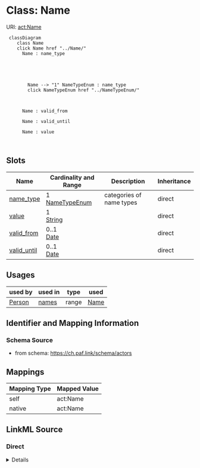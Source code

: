 

# Class: Name 



URI: [act:Name](https://ch.paf.link/schema/actors/Name)





```mermaid
 classDiagram
    class Name
    click Name href "../Name/"
      Name : name_type
        
          
    
        
        
        Name --> "1" NameTypeEnum : name_type
        click NameTypeEnum href "../NameTypeEnum/"
    

        
      Name : valid_from
        
      Name : valid_until
        
      Name : value
        
      
```




<!-- no inheritance hierarchy -->


## Slots

| Name | Cardinality and Range | Description | Inheritance |
| ---  | --- | --- | --- |
| [name_type](name_type.md) | 1 <br/> [NameTypeEnum](NameTypeEnum.md) | categories of name types | direct |
| [value](value.md) | 1 <br/> [String](String.md) |  | direct |
| [valid_from](valid_from.md) | 0..1 <br/> [Date](Date.md) |  | direct |
| [valid_until](valid_until.md) | 0..1 <br/> [Date](Date.md) |  | direct |





## Usages

| used by | used in | type | used |
| ---  | --- | --- | --- |
| [Person](Person.md) | [names](names.md) | range | [Name](Name.md) |







## Identifier and Mapping Information






### Schema Source


* from schema: https://ch.paf.link/schema/actors




## Mappings

| Mapping Type | Mapped Value |
| ---  | ---  |
| self | act:Name |
| native | act:Name |






## LinkML Source

<!-- TODO: investigate https://stackoverflow.com/questions/37606292/how-to-create-tabbed-code-blocks-in-mkdocs-or-sphinx -->

### Direct

<details>
```yaml
name: Name
from_schema: https://ch.paf.link/schema/actors
attributes:
  name_type:
    name: name_type
    description: categories of name types
    from_schema: https://ch.paf.link/schema/actors
    rank: 1000
    slot_uri: act:nameType
    domain_of:
    - Name
    range: NameTypeEnum
    required: true
  value:
    name: value
    from_schema: https://ch.paf.link/schema/actors
    rank: 1000
    domain_of:
    - Name
    - Gender
    - Occupation
    - Training
    - Contact
    required: true
  valid_from:
    name: valid_from
    from_schema: https://ch.paf.link/schema/actors
    rank: 1000
    slot_uri: act:validFrom
    domain_of:
    - Name
    - Validity
    - ElectoralDistrict
    range: date
  valid_until:
    name: valid_until
    from_schema: https://ch.paf.link/schema/actors
    rank: 1000
    slot_uri: act:validUntil
    domain_of:
    - Name
    range: date

```
</details>

### Induced

<details>
```yaml
name: Name
from_schema: https://ch.paf.link/schema/actors
attributes:
  name_type:
    name: name_type
    description: categories of name types
    from_schema: https://ch.paf.link/schema/actors
    rank: 1000
    slot_uri: act:nameType
    alias: name_type
    owner: Name
    domain_of:
    - Name
    range: NameTypeEnum
    required: true
  value:
    name: value
    from_schema: https://ch.paf.link/schema/actors
    rank: 1000
    alias: value
    owner: Name
    domain_of:
    - Name
    - Gender
    - Occupation
    - Training
    - Contact
    range: string
    required: true
  valid_from:
    name: valid_from
    from_schema: https://ch.paf.link/schema/actors
    rank: 1000
    slot_uri: act:validFrom
    alias: valid_from
    owner: Name
    domain_of:
    - Name
    - Validity
    - ElectoralDistrict
    range: date
  valid_until:
    name: valid_until
    from_schema: https://ch.paf.link/schema/actors
    rank: 1000
    slot_uri: act:validUntil
    alias: valid_until
    owner: Name
    domain_of:
    - Name
    range: date

```
</details>